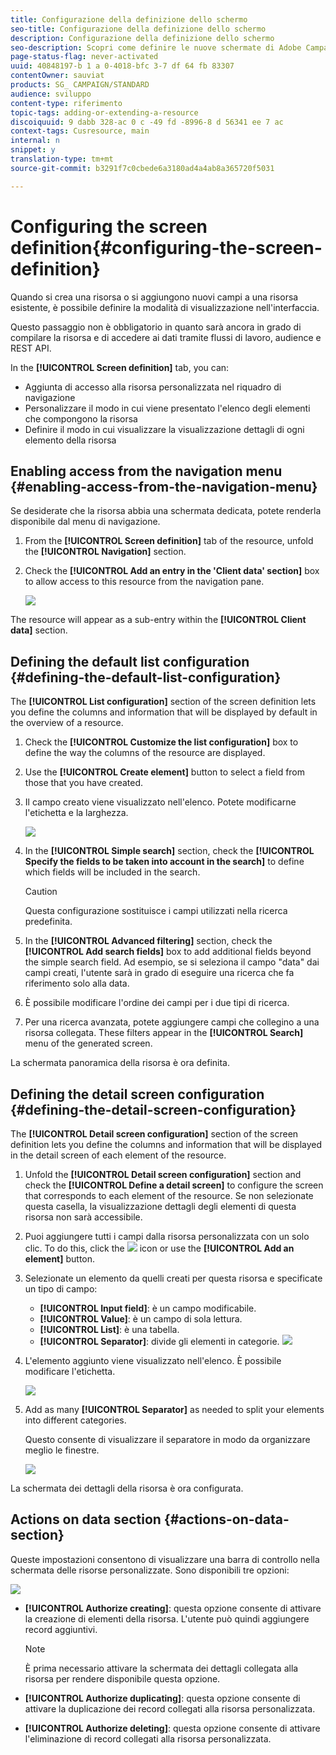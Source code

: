 ```yaml
---
title: Configurazione della definizione dello schermo
seo-title: Configurazione della definizione dello schermo
description: Configurazione della definizione dello schermo
seo-description: Scopri come definire le nuove schermate di Adobe Campaign in base alla struttura dei dati delle risorse.
page-status-flag: never-activated
uuid: 40848197-b 1 a 0-4018-bfc 3-7 df 64 fb 83307
contentOwner: sauviat
products: SG_ CAMPAIGN/STANDARD
audience: sviluppo
content-type: riferimento
topic-tags: adding-or-extending-a-resource
discoiquuid: 9 dabb 328-ac 0 c -49 fd -8996-8 d 56341 ee 7 ac
context-tags: Cusresource, main
internal: n
snippet: y
translation-type: tm+mt
source-git-commit: b3291f7c0cbede6a3180ad4a4ab8a365720f5031

---
```



# Configuring the screen definition{#configuring-the-screen-definition}

Quando si crea una risorsa o si aggiungono nuovi campi a una risorsa esistente, è possibile definire la modalità di visualizzazione nell'interfaccia.

Questo passaggio non è obbligatorio in quanto sarà ancora in grado di compilare la risorsa e di accedere ai dati tramite flussi di lavoro, audience e REST API.

In the **[!UICONTROL Screen definition]** tab, you can:

* Aggiunta di accesso alla risorsa personalizzata nel riquadro di navigazione
* Personalizzare il modo in cui viene presentato l'elenco degli elementi che compongono la risorsa
* Definire il modo in cui visualizzare la visualizzazione dettagli di ogni elemento della risorsa

## Enabling access from the navigation menu {#enabling-access-from-the-navigation-menu}

Se desiderate che la risorsa abbia una schermata dedicata, potete renderla disponibile dal menu di navigazione.

1. From the **[!UICONTROL Screen definition]** tab of the resource, unfold the **[!UICONTROL Navigation]** section.
1. Check the **[!UICONTROL Add an entry in the 'Client data' section]** box to allow access to this resource from the navigation pane.

   ![](assets/schema_extension_19.png)

The resource will appear as a sub-entry within the **[!UICONTROL Client data]** section.

## Defining the default list configuration {#defining-the-default-list-configuration}

The **[!UICONTROL List configuration]** section of the screen definition lets you define the columns and information that will be displayed by default in the overview of a resource.

1. Check the **[!UICONTROL Customize the list configuration]** box to define the way the columns of the resource are displayed.
1. Use the **[!UICONTROL Create element]** button to select a field from those that you have created.
1. Il campo creato viene visualizzato nell'elenco. Potete modificarne l'etichetta e la larghezza.

   ![](assets/schema_extension_20.png)

1. In the **[!UICONTROL Simple search]** section, check the **[!UICONTROL Specify the fields to be taken into account in the search]** to define which fields will be included in the search.

   >[!CAUTION]
   >
   >Questa configurazione sostituisce i campi utilizzati nella ricerca predefinita.

1. In the **[!UICONTROL Advanced filtering]** section, check the **[!UICONTROL Add search fields]** box to add additional fields beyond the simple search field. Ad esempio, se si seleziona il campo "data" dai campi creati, l'utente sarà in grado di eseguire una ricerca che fa riferimento solo alla data.
1. È possibile modificare l'ordine dei campi per i due tipi di ricerca.
1. Per una ricerca avanzata, potete aggiungere campi che collegino a una risorsa collegata. These filters appear in the **[!UICONTROL Search]** menu of the generated screen.

La schermata panoramica della risorsa è ora definita.

## Defining the detail screen configuration {#defining-the-detail-screen-configuration}

The **[!UICONTROL Detail screen configuration]** section of the screen definition lets you define the columns and information that will be displayed in the detail screen of each element of the resource.

1. Unfold the **[!UICONTROL Detail screen configuration]** section and check the **[!UICONTROL Define a detail screen]** to configure the screen that corresponds to each element of the resource. Se non selezionate questa casella, la visualizzazione dettagli degli elementi di questa risorsa non sarà accessibile.
1. Puoi aggiungere tutti i campi dalla risorsa personalizzata con un solo clic. To do this, click the ![](assets/addallfieldsicon.png) icon or use the **[!UICONTROL Add an element]** button.
1. Selezionate un elemento da quelli creati per questa risorsa e specificate un tipo di campo:

   * **[!UICONTROL Input field]**: è un campo modificabile.
   * **[!UICONTROL Value]**: è un campo di sola lettura.
   * **[!UICONTROL List]**: è una tabella.
   * **[!UICONTROL Separator]**: divide gli elementi in categorie.
   ![](assets/schema_extension_23.png)

1. L'elemento aggiunto viene visualizzato nell'elenco. È possibile modificare l'etichetta.

   ![](assets/schema_extension_22.png)

1. Add as many **[!UICONTROL Separator]** as needed to split your elements into different categories.

   Questo consente di visualizzare il separatore in modo da organizzare meglio le finestre.

   ![](assets/schema_extension_25.png)

La schermata dei dettagli della risorsa è ora configurata.

## Actions on data section {#actions-on-data-section}

Queste impostazioni consentono di visualizzare una barra di controllo nella schermata delle risorse personalizzate. Sono disponibili tre opzioni:

![](assets/schema_extension_actions.png)

* **[!UICONTROL Authorize creating]**: questa opzione consente di attivare la creazione di elementi della risorsa. L'utente può quindi aggiungere record aggiuntivi.

   >[!NOTE]
   >
   >È prima necessario attivare la schermata dei dettagli collegata alla risorsa per rendere disponibile questa opzione.

* **[!UICONTROL Authorize duplicating]**: questa opzione consente di attivare la duplicazione dei record collegati alla risorsa personalizzata.
* **[!UICONTROL Authorize deleting]**: questa opzione consente di attivare l'eliminazione di record collegati alla risorsa personalizzata.


